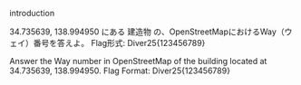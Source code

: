 introduction

34.735639, 138.994950 にある 建造物 の、OpenStreetMapにおけるWay（ウェイ）番号を答えよ。
Flag形式: Diver25{123456789}

Answer the Way number in OpenStreetMap of the building located at 34.735639, 138.994950. Flag Format: Diver25{123456789}
